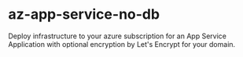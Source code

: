 # az-app-service-no-db
Deploy infrastructure to your azure subscription for an App Service Application with optional encryption by Let's Encrypt for your domain.
